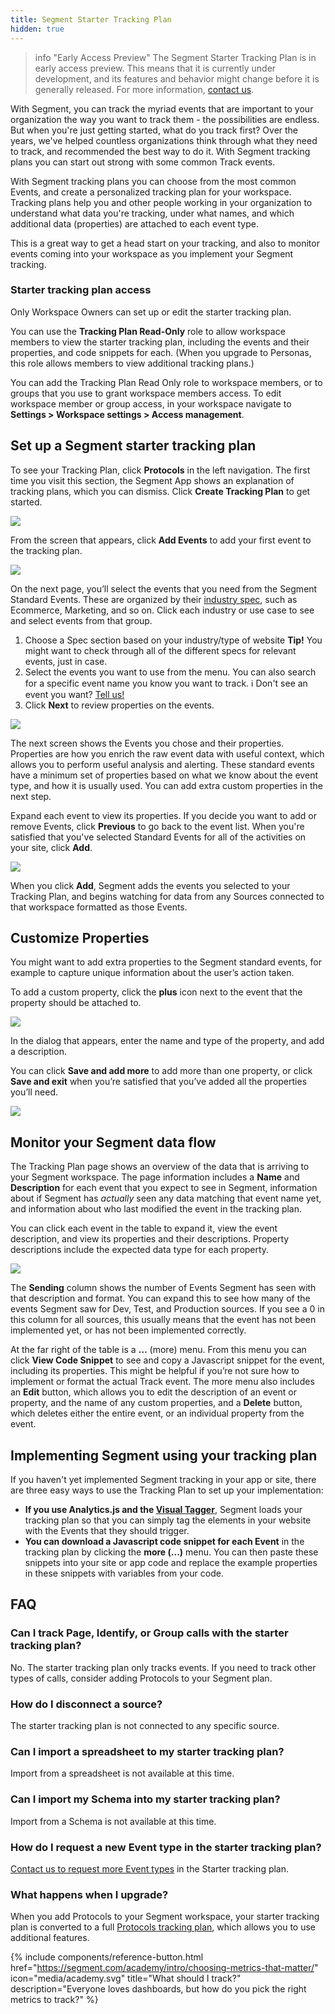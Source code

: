 ```yaml
---
title: Segment Starter Tracking Plan
hidden: true
---
```


> info "Early Access Preview"
> The Segment Starter Tracking Plan is in early access preview. This means that it is currently under development, and its features and behavior might change before it is generally released. For more information, [contact us](mailto:beta@segment.com).

With Segment, you can track the myriad events that are important to your organization the way you want to track them - the possibilities are endless. But when you're just getting started, what do you track first? Over the years, we've helped countless organizations think through what they need to track, and recommended the best way to do it. With Segment tracking plans you can start out strong with some common Track events.

With Segment tracking plans you can choose from the most common Events, and create a personalized tracking plan for your workspace. Tracking plans help you and other people working in your organization to understand what data you're tracking, under what names, and which additional data (properties) are attached to each event type.

This is a great way to get a head start on your tracking, and also to monitor events coming into your workspace as you implement your Segment tracking.

### Starter tracking plan access

Only Workspace Owners can set up or edit the starter tracking plan.

You can use the **Tracking Plan Read-Only** role to allow workspace members to view the starter tracking plan, including the events and their properties, and code snippets for each. (When you upgrade to Personas, this role allows members to view additional tracking plans.)

You can add the Tracking Plan Read Only role to workspace members, or to groups that you use to grant workspace members access. To edit workspace member or group access, in your workspace navigate to **Settings > Workspace settings > Access management**.

## Set up a Segment starter tracking plan

To see your Tracking Plan, click **Protocols** in the left navigation. The first time you visit this section, the Segment App shows an explanation of tracking plans, which you can dismiss. Click **Create Tracking Plan** to get started.


![](images/starter-tp-intro.png)


From the screen that appears, click **Add Events** to add your first event to the tracking plan.


![](images/starter-tp-empty.png)



On the next page, you’ll select the events that you need from the Segment Standard Events. These are organized by their [industry spec](http://segment.com/docs/connections/spec/), such as Ecommerce, Marketing, and so on. Click each industry or use case to see and select events from that group.


1. Choose a Spec section based on your industry/type of website
    **Tip!** You might want to check through all of the different specs for relevant events, just in case.
2. Select the events you want to use from the menu. You can also search for a specific event name you know you want to track.
    ℹ️ Don't see an event you want? [Tell us!](https://airtable.com/shrudcSPGUv1xynSc)
3. Click **Next** to review properties on the events.


![](images/starter-tp-add-events.png)



The next screen shows the Events you chose and their properties. Properties are how you enrich the raw event data with useful context, which allows you to perform useful analysis and alerting. These standard events have a minimum set of properties based on what we know about the event type, and how it is usually used. You can add extra custom properties in the next step.

Expand each event to view its properties. If you decide you want to add or remove Events, click **Previous** to go back to the event list. When you're satisfied that you've selected Standard Events for all of the activities on your site, click **Add**.

![](images/starter-tp-review-props.png)



When you click **Add**, Segment adds the events you selected to your Tracking Plan, and begins watching for data from any Sources connected to that workspace formatted as those Events.

## Customize Properties

You might want to add extra properties to the Segment standard events, for example to capture unique information about the user’s action taken.

To add a custom property, click the **plus** icon next to the event that the property should be attached to.

![](images/starter-tp-view-event-details.png)


In the dialog that appears, enter the name and type of the property, and add a description.

You can click **Save and add more** to add more than one property, or click **Save and exit** when you’re satisfied that you’ve added all the properties you’ll need.


![](images/starter-tp-add-prop.png)



## Monitor your Segment data flow

The Tracking Plan page shows an overview of the data that is arriving to your Segment workspace. The page information includes a **Name** and **Description** for each event that you expect to see in Segment, information about if Segment has _actually_ seen any data matching that event name yet, and information about who last modified the event in the tracking plan.

You can click each event in the table to expand it, view the event description, and view its properties and their descriptions. Property descriptions include the expected data type for each property.

![](images/starter-tp-seen.png)

The **Sending** column shows the number of Events Segment has seen with that description and format. You can expand this to see how many of the events Segment saw for Dev, Test, and Production sources. If you see a 0 in this column for all sources, this usually means that the event has not been implemented yet, or has not been implemented correctly.

At the far right of the table is a **…** (more) menu.
From this menu you can click **View Code Snippet** to see and copy a Javascript snippet for the event, including its properties. This might be helpful if you’re not sure how to implement or format the actual Track event.
The more menu also includes an **Edit** button, which allows you to edit the description of an event or property, and the name of any custom properties, and a **Delete** button, which deletes either the entire event, or an individual property from the event.


## Implementing Segment using your tracking plan

If you haven't yet implemented Segment tracking in your app or site, there are three easy ways to use the Tracking Plan to set up your implementation:

- **If you use Analytics.js and the [Visual Tagger](https://segment.com/docs/connections/sources/visual-tagger/)**, Segment loads your tracking plan so that you can simply tag the elements in your website with the Events that they should trigger.
- **You can download a Javascript code snippet for each Event** in the tracking plan by clicking the **more (...)** menu. You can then paste these snippets into your site or app code and replace the example properties in these snippets with variables from your code.

<!--
> success ""
> **Tip**! If you are using [Typewriter](https://segment.com/docs/protocols/apis-and-extensions/typewriter/), you can export your tracking plan to a format Typewriter can use.
-->


## FAQ

### Can I track Page, Identify, or Group calls with the starter tracking plan?

No. The starter tracking plan only tracks events. If you need to track other types of calls, consider adding Protocols to your Segment plan.

### How do I disconnect a source?

The starter tracking plan is not connected to any specific source. <!--The Seen column shows a rollout of data from the Schema Tab of all your sources.-->

### Can I import a spreadsheet to my starter tracking plan?

Import from a spreadsheet is not available at this time.

### Can I import my Schema into my starter tracking plan?

Import from a Schema is not available at this time.

### How do I request a new Event type in the starter tracking plan?

[Contact us to request more Event types](https://airtable.com/shrudcSPGUv1xynSc) in the Starter tracking plan.

### What happens when I upgrade?

When you add Protocols to your Segment workspace, your starter tracking plan is converted to a full [Protocols tracking plan](/docs/protocols/tracking-plan/create/), which allows you to use additional features.


{% include components/reference-button.html href="https://segment.com/academy/intro/choosing-metrics-that-matter/" icon="media/academy.svg" title="What should I track?" description="Everyone loves dashboards, but how do you pick the right metrics to track?" %}
